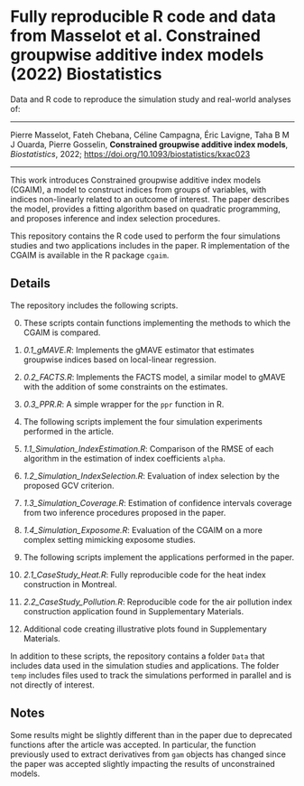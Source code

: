 # Fully reproducible R code and data from Masselot et al. Constrained groupwise additive index models (2022) Biostatistics

Data and R code to reproduce the simulation study and real-world analyses of:

------

Pierre Masselot, Fateh Chebana, Céline Campagna, Éric Lavigne, Taha B M J Ouarda, Pierre Gosselin, **Constrained groupwise additive index models**, *Biostatistics*, 2022; https://doi.org/10.1093/biostatistics/kxac023

------

This work introduces Constrained groupwise additive index models (CGAIM), a model to construct indices from groups of variables, with indices non-linearly related to an outcome of interest. The paper describes the model, provides a fitting algorithm based on quadratic programming, and proposes inference and index selection procedures.

This repository contains the R code used to perform the four simulations studies and two applications includes in the paper. R implementation of the CGAIM is available in the R package `cgaim`.

## Details

The repository includes the following scripts.

0. These scripts contain functions implementing the methods to which the CGAIM is compared.
  1. *0.1_gMAVE.R*: Implements the gMAVE estimator that estimates groupwise indices based on local-linear regression.
  2. *0.2_FACTS.R*: Implements the FACTS model, a similar model to gMAVE with the addition of some constraints on the estimates.
  3. *0.3_PPR.R*: A simple wrapper for the `ppr` function in R.
  
1. The following scripts implement the four simulation experiments performed in the article.
  1. *1.1_Simulation_IndexEstimation.R*: Comparison of the RMSE of each algorithm in the estimation of index coefficients `alpha`.
  2. *1.2_Simulation_IndexSelection.R*: Evaluation of index selection by the proposed GCV criterion.
  3. *1.3_Simulation_Coverage.R*: Estimation of confidence intervals coverage from two inference procedures proposed in the paper.
  4. *1.4_Simulation_Exposome.R*: Evaluation of the CGAIM on a more complex setting mimicking exposome studies.
  
2. The following scripts implement the applications performed in the paper.
  1. *2.1_CaseStudy_Heat.R*: Fully reproducible code for the heat index construction in Montreal.
  2. *2.2_CaseStudy_Pollution.R*: Reproducible code for the air pollution index construction application found in Supplementary Materials.
  
3. Additional code creating illustrative plots found in Supplementary Materials.

In addition to these scripts, the repository contains a folder `Data` that includes data used in the simulation studies and applications. The folder `temp` includes files used to track the simulations performed in parallel and is not directly of interest.

## Notes

Some results might be slightly different than in the paper due to deprecated functions after the article was accepted. In particular, the function previously used to extract derivatives from `gam` objects has changed since the paper was accepted slightly impacting the results of unconstrained models.

